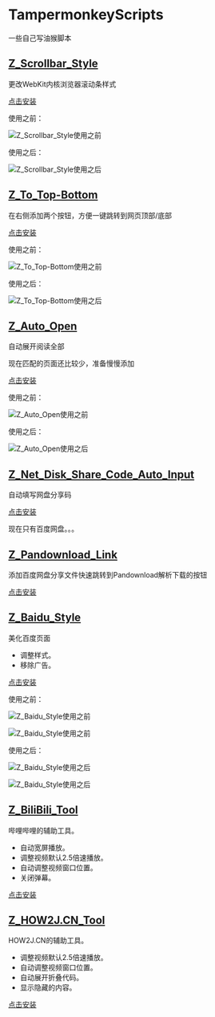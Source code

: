 # TampermonkeyScripts

一些自己写油猴脚本

## [Z_Scrollbar_Style](./scripts/Z_Scrollbar_Style.user.js)

更改WebKit内核浏览器滚动条样式

[点击安装](https://raw.githack.com/1635685665/TampermonkeyScripts/master/scripts/Z_Scrollbar_Style.user.js)

使用之前：

![Z_Scrollbar_Style使用之前](./images/Z_Scrollbar_Style_before.png)

使用之后：

![Z_Scrollbar_Style使用之后](./images/Z_Scrollbar_Style_after.png)

## [Z_To_Top-Bottom](./scripts/Z_To_Top-Bottom.user.js)

在右侧添加两个按钮，方便一键跳转到网页顶部/底部

[点击安装](https://raw.githack.com/1635685665/TampermonkeyScripts/master/scripts/Z_To_Top-Bottom.user.js)

使用之前：

![Z_To_Top-Bottom使用之前](./images/Z_To_Top-Bottom_before.png)

使用之后：

![Z_To_Top-Bottom使用之后](./images/Z_To_Top-Bottom_after.png)

## [Z_Auto_Open](./scripts/Z_Auto_Open.user.js)

自动展开阅读全部

现在匹配的页面还比较少，准备慢慢添加

[点击安装](https://raw.githack.com/1635685665/TampermonkeyScripts/master/scripts/Z_Auto_Open.user.js)

使用之前：

![Z_Auto_Open使用之前](./images/Z_Auto_Open_before.png)

使用之后：

![Z_Auto_Open使用之后](./images/Z_Auto_Open_after.png)

## [Z_Net_Disk_Share_Code_Auto_Input](./scripts/Z_Net_Disk_Share_Code_Auto_Input.user.js)

自动填写网盘分享码

[点击安装](https://raw.githack.com/1635685665/TampermonkeyScripts/master/scripts/Z_Net_Disk_Share_Code_Auto_Input.user.js)

现在只有百度网盘。。。

## [Z_Pandownload_Link](./scripts/Z_Pandownload_Link.user.js)

添加百度网盘分享文件快速跳转到Pandownload解析下载的按钮

[点击安装](https://raw.githack.com/1635685665/TampermonkeyScripts/master/scripts/Z_Pandownload_Link.user.js)

## [Z_Baidu_Style](./scripts/Z_Baidu_Style.user.js)

美化百度页面

- 调整样式。
- 移除广告。

[点击安装](https://raw.githack.com/1635685665/TampermonkeyScripts/master/scripts/Z_Baidu_Style.user.js)

使用之前：

![Z_Baidu_Style使用之前](./images/Z_Baidu_Style_before_1.png)

![Z_Baidu_Style使用之前](./images/Z_Baidu_Style_before_2.png)

使用之后：

![Z_Baidu_Style使用之后](./images/Z_Baidu_Style_after_1.png)

![Z_Baidu_Style使用之后](./images/Z_Baidu_Style_after_2.png)

## [Z_BiliBili_Tool](./scripts/Z_BiliBili_Tool.user.js)

哔哩哔哩的辅助工具。

- 自动宽屏播放。
- 调整视频默认2.5倍速播放。
- 自动调整视频窗口位置。
- 关闭弹幕。

[点击安装](https://raw.githack.com/1635685665/TampermonkeyScripts/master/scripts/Z_Bilibili_Tool.user.js)

## [Z_HOW2J.CN_Tool](./scripts/Z_HOW2J.CN_Tool.user.js)

HOW2J.CN的辅助工具。

- 调整视频默认2.5倍速播放。
- 自动调整视频窗口位置。
- 自动展开折叠代码。
- 显示隐藏的内容。

[点击安装](https://raw.githack.com/1635685665/TampermonkeyScripts/master/scripts/Z_HOW2J.CN_Tool.user.js)

